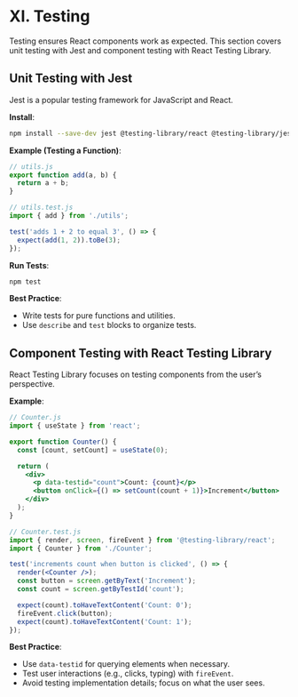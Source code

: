 # XI. Testing

Testing ensures React components work as expected. This section covers unit testing with Jest and component testing with React Testing Library.

## Unit Testing with Jest

Jest is a popular testing framework for JavaScript and React.

**Install**:
```bash
npm install --save-dev jest @testing-library/react @testing-library/jest-dom
```

**Example (Testing a Function)**:
```js
// utils.js
export function add(a, b) {
  return a + b;
}

// utils.test.js
import { add } from './utils';

test('adds 1 + 2 to equal 3', () => {
  expect(add(1, 2)).toBe(3);
});
```

**Run Tests**:
```bash
npm test
```

**Best Practice**:
- Write tests for pure functions and utilities.
- Use `describe` and `test` blocks to organize tests.

## Component Testing with React Testing Library

React Testing Library focuses on testing components from the user’s perspective.

**Example**:
```jsx
// Counter.js
import { useState } from 'react';

export function Counter() {
  const [count, setCount] = useState(0);

  return (
    <div>
      <p data-testid="count">Count: {count}</p>
      <button onClick={() => setCount(count + 1)}>Increment</button>
    </div>
  );
}
```

```jsx
// Counter.test.js
import { render, screen, fireEvent } from '@testing-library/react';
import { Counter } from './Counter';

test('increments count when button is clicked', () => {
  render(<Counter />);
  const button = screen.getByText('Increment');
  const count = screen.getByTestId('count');

  expect(count).toHaveTextContent('Count: 0');
  fireEvent.click(button);
  expect(count).toHaveTextContent('Count: 1');
});
```

**Best Practice**:
- Use `data-testid` for querying elements when necessary.
- Test user interactions (e.g., clicks, typing) with `fireEvent`.
- Avoid testing implementation details; focus on what the user sees.